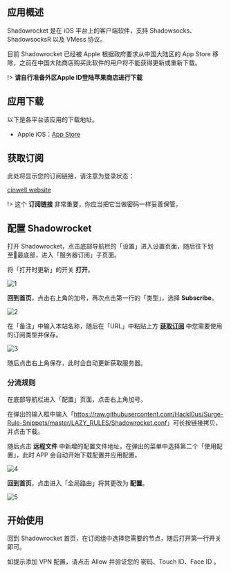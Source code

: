 ## 应用概述

Shadowrocket 是在 iOS 平台上的客户端软件，支持 Shadowsocks、ShadowsocksR 以及 VMess 协议。

目前 Shadowrocket 已经被 Apple 根据政府要求从中国大陆区的 App Store 移除，之前在中国大陆商店购买此软件的用户将不能获得更新或重新下载。

!> **请自行准备外区Apple ID登陆苹果商店进行下载**


## 应用下载

以下是各平台该应用的下载地址。

- Apple iOS：[App Store](https://itunes.apple.com/us/app/shadowrocket/id932747118?mt=8)

## 获取订阅

此处将显示您的订阅链接，请注意为登录状态：

[cinwell website](/sublink?type=shadowrocket ':include :type=markdown')

!> 这个 **订阅链接** 非常重要，你应当把它当做密码一样妥善保管。

## 配置 Shadowrocket

打开 Shadowrocket，点击底部导航栏的「设置」进入设置页面，随后往下划至最底部，进入「服务器订阅」子页面。

将「打开时更新」的开关 **打开**。

![1](https://i.loli.net/2019/01/13/5c3a5bee38465.jpeg ':size=600')

**回到首页**，点击右上角的加号，再次点击第一行的「类型」，选择 **Subscribe**。

![2](https://i.loli.net/2019/01/13/5c3a5ddd2f5bf.jpeg ':size=600')

在「备注」中输入本站名称，随后在「URL」中粘贴上方 **[获取订阅](#获取订阅)** 中您需要使用的订阅类型并保存。

![3](https://i.loli.net/2019/01/13/5c3a5edd7c257.jpeg ':size=200')

随后点击右上角保存，此时会自动更新获取服务器。

### 分流规则

在底部导航栏进入「配置」页面，点击右上角加号。

在弹出的输入框中输入「<https://raw.githubusercontent.com/Hackl0us/Surge-Rule-Snippets/master/LAZY_RULES/Shadowrocket.conf>」可长按链接拷贝，并点击下载。

随后点击 **远程文件** 中新增的配置文件地址，在弹出的菜单中选择第二个「使用配置」，此时 APP 会自动开始下载配置并应用配置。

![4](https://i.loli.net/2019/01/13/5c3a615f60e87.png ':size=600')

**回到首页**，点击进入「全局路由」将其更改为 **配置**。

![5](https://i.loli.net/2019/01/13/5c3a63f4adce6.jpeg ':size=400')

## 开始使用

回到 Shadowrocket 首页，在订阅组中选择您需要的节点，随后打开第一行开关即可。

如提示添加 VPN 配置，请点击 Allow 并验证您的 密码、Touch ID、Face ID 。

